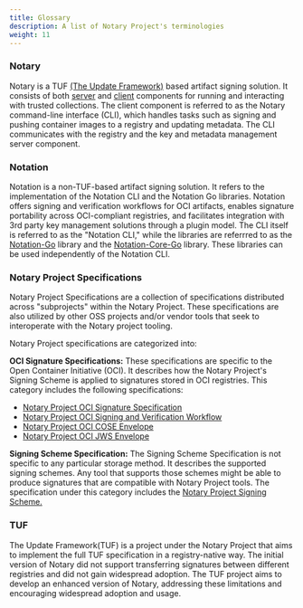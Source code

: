 ```yaml
---
title: Glossary
description: A list of Notary Project's terminologies 
weight: 11
---
```

### Notary 
Notary is a TUF [(The Update Framework)](https://github.com/theupdateframework/specification) based artifact signing solution. It consists of both [server](https://github.com/notaryproject/notary/blob/master/cmd/notary-server) and [client](https://github.com/notaryproject/notary/blob/master/cmd/notary) components for running and interacting with trusted collections. The client component is referred to as the Notary command-line interface (CLI), which handles tasks such as signing and pushing container images to a registry and updating metadata. The CLI communicates with the registry and the key and metadata management server component.
### Notation
Notation is a non-TUF-based artifact signing solution. It refers to the implementation of the Notation CLI and the Notation Go libraries. Notation offers signing and verification workflows for OCI artifacts, enables signature portability across OCI-compliant registries, and facilitates integration with 3rd party key management solutions through a plugin model. The CLI itself is referred to as the "Notation CLI," while the libraries are referrred to as the [Notation-Go](https://github.com/notaryproject/notation-go) library and the [Notation-Core-Go](https://github.com/notaryproject/notation-core-go) library. These libraries can be used independently of the Notation CLI.
### Notary Project Specifications
Notary Project Specifications are a collection of specifications distributed across "subprojects" within the Notary Project. These specifications are also utilized by other OSS projects and/or vendor tools that seek to interoperate with the Notary project tooling.

Notary Project specifications are categorized into:

**OCI Signature Specifications:**
These specifications are specific to the Open Container Initiative (OCI). It describes how the Notary Project's Signing Scheme is applied to signatures stored in OCI registries. This category includes the following specifications:
- [Notary Project OCI Signature Specification](https://github.com/notaryproject/notaryproject/blob/main/specs/signature-specification.md)
- [Notary Project OCI Signing and Verification Workflow](https://github.com/notaryproject/notaryproject/blob/main/specs/signing-and-verification-workflow.md)
- [Notary Project OCI COSE Envelope](https://github.com/notaryproject/notaryproject/blob/main/specs/signature-envelope-cose.md)
- [Notary Project OCI JWS Envelope](https://github.com/notaryproject/notaryproject/blob/main/specs/signature-envelope-jws.md)

**Signing Scheme Specification:** The Signing Scheme Specification is not specific to any particular storage method. It describes the supported signing schemes. Any tool that supports those schemes might be able to produce signatures that are compatible with Notary Project tools. The specification under this category includes the [Notary Project Signing Scheme.](https://github.com/notaryproject/notaryproject/blob/main/specs/signing-scheme.md)
### TUF
The Update Framework(TUF) is a project under the Notary Project that aims to implement the full TUF specification in a registry-native way. The initial version of Notary did not support transferring signatures between different registries and did not gain widespread adoption. The TUF project aims to develop an enhanced version of Notary, addressing these limitations and encouraging widespread adoption and usage.